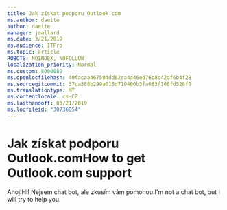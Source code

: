 ```yaml
---
title: Jak získat podporu Outlook.com
ms.author: daeite
author: daeite
manager: joallard
ms.date: 3/21/2019
ms.audience: ITPro
ms.topic: article
ROBOTS: NOINDEX, NOFOLLOW
localization_priority: Normal
ms.custom: 8000080
ms.openlocfilehash: 40facaa467504dd62ea4a46ed76b8c42df6b4f28
ms.sourcegitcommit: 37ca388b299a015d719406b3fa083f108fd528f0
ms.translationtype: MT
ms.contentlocale: cs-CZ
ms.lasthandoff: 03/21/2019
ms.locfileid: "30736054"
---
```

# <a name="how-to-get-outlookcom-support"></a><span data-ttu-id="9921b-102">Jak získat podporu Outlook.com</span><span class="sxs-lookup"><span data-stu-id="9921b-102">How to get Outlook.com support</span></span>

<span data-ttu-id="9921b-103">Ahoj!</span><span class="sxs-lookup"><span data-stu-id="9921b-103">Hi!</span></span>
<span data-ttu-id="9921b-104">Nejsem chat bot, ale zkusím vám pomohou.</span><span class="sxs-lookup"><span data-stu-id="9921b-104">I'm not a chat bot, but I will try to help you.</span></span>


